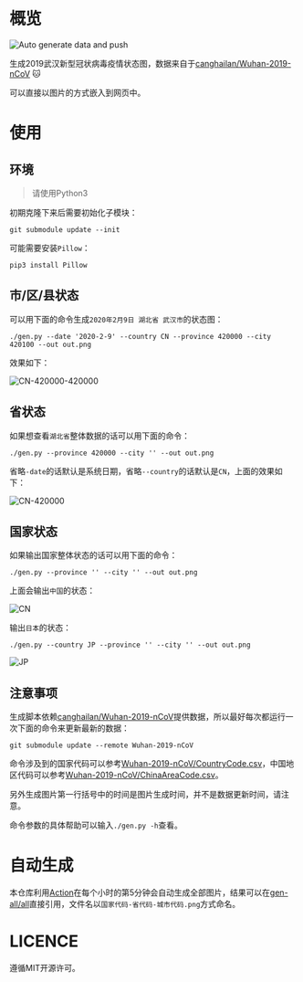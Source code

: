 # 概览

![Auto generate data and push](https://github.com/ecator/2019-ncov-statusbar/workflows/Auto%20generate%20data%20and%20push/badge.svg?branch=master&event=schedule)

生成2019武汉新型冠状病毒疫情状态图，数据来自于[canghailan/Wuhan-2019-nCoV](https://github.com/canghailan/Wuhan-2019-nCoV) :cat:

可以直接以图片的方式嵌入到网页中。

# 使用

## 环境

> 请使用Python3

初期克隆下来后需要初始化子模块：

```
git submodule update --init
```

可能需要安装`Pillow`：

```
pip3 install Pillow
```

## 市/区/县状态

可以用下面的命令生成`2020年2月9日 湖北省 武汉市`的状态图：

```
./gen.py --date '2020-2-9' --country CN --province 420000 --city 420100 --out out.png
```

效果如下：

![CN-420000-420000](https://raw.githubusercontent.com/ecator/2019-ncov-statusbar/gen-all/all/CN-420000-420100.png)

## 省状态

如果想查看`湖北省`整体数据的话可以用下面的命令：

```
./gen.py --province 420000 --city '' --out out.png
```

省略`-date`的话默认是系统日期，省略`--country`的话默认是`CN`，上面的效果如下：

![CN-420000](https://raw.githubusercontent.com/ecator/2019-ncov-statusbar/gen-all/all/CN-420000.png)

## 国家状态

如果输出国家整体状态的话可以用下面的命令：

```
./gen.py --province '' --city '' --out out.png
```

上面会输出`中国`的状态：

![CN](https://raw.githubusercontent.com/ecator/2019-ncov-statusbar/gen-all/all/CN.png)


输出`日本`的状态：

```
./gen.py --country JP --province '' --city '' --out out.png
```

![JP](https://raw.githubusercontent.com/ecator/2019-ncov-statusbar/gen-all/all/JP.png)


## 注意事项

生成脚本依赖[canghailan/Wuhan-2019-nCoV](https://github.com/canghailan/Wuhan-2019-nCoV)提供数据，所以最好每次都运行一次下面的命令来更新最新的数据：

```
git submodule update --remote Wuhan-2019-nCoV 
```

命令涉及到的国家代码可以参考[Wuhan-2019-nCoV/CountryCode.csv](https://github.com/canghailan/Wuhan-2019-nCoV/blob/master/CountryCode.csv)，中国地区代码可以参考[Wuhan-2019-nCoV/ChinaAreaCode.csv](https://github.com/canghailan/Wuhan-2019-nCoV/blob/master/ChinaAreaCode.csv)。

另外生成图片第一行括号中的时间是图片生成时间，并不是数据更新时间，请注意。

命令参数的具体帮助可以输入`./gen.py -h`查看。


# 自动生成

本仓库利用[Action](https://github.com/ecator/2019-ncov-statusbar/actions)在每个小时的第5分钟会自动生成全部图片，结果可以在[gen-all/all](https://github.com/ecator/2019-ncov-statusbar/tree/gen-all/all)直接引用，文件名以`国家代码-省代码-城市代码.png`方式命名。

# LICENCE

遵循MIT开源许可。
